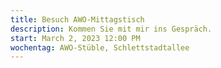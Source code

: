 ```yaml
---
title: Besuch AWO-Mittagstisch
description: Kommen Sie mit mir ins Gespräch.
start: March 2, 2023 12:00 PM
wochentag: AWO-Stüble, Schlettstadtallee
---
```


